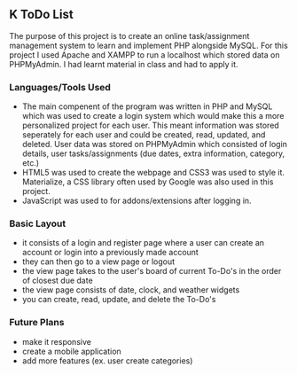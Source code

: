 ## K ToDo List

The purpose of this project is to create an online task/assignment management system to learn and implement PHP alongside MySQL. For this project I used Apache and XAMPP to run a localhost which stored data on PHPMyAdmin. I had learnt material in class and had to apply it.

### Languages/Tools Used
- The main compenent of the program was written in PHP and MySQL which was used to create a login system which would make this a more personalized project for each user. This meant information was stored seperately for each user and could be created, read, updated, and deleted. User data was stored on PHPMyAdmin which consisted of login details, user tasks/assignments (due dates, extra information, category, etc.)</br>
- HTML5 was used to create the webpage and CSS3 was used to style it. Materialize, a CSS library often used by Google was also used in this project.</br>
- JavaScript was used to for addons/extensions after logging in.</br>


### Basic Layout
+ it consists of a login and register page where a user can create an account or login into a previously made account</br>
+ they can then go to a view page or logout</br>
+ the view page takes to the user's board of current To-Do's in the order of closest due date</br>
+ the view page consists of date, clock, and weather widgets</br>
+ you can create, read, update, and delete the To-Do's</br>

### Future Plans
- make it responsive</br>
- create a mobile application</br>
- add more features (ex. user create categories)
